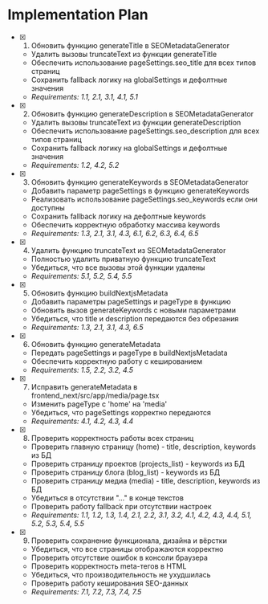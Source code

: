 # Implementation Plan

- [x] 1. Обновить функцию generateTitle в SEOMetadataGenerator





  - Удалить вызовы truncateText из функции generateTitle
  - Обеспечить использование pageSettings.seo_title для всех типов страниц
  - Сохранить fallback логику на globalSettings и дефолтные значения
  - _Requirements: 1.1, 2.1, 3.1, 4.1, 5.1_

- [x] 2. Обновить функцию generateDescription в SEOMetadataGenerator





  - Удалить вызовы truncateText из функции generateDescription
  - Обеспечить использование pageSettings.seo_description для всех типов страниц
  - Сохранить fallback логику на globalSettings и дефолтные значения
  - _Requirements: 1.2, 4.2, 5.2_

- [x] 3. Обновить функцию generateKeywords в SEOMetadataGenerator





  - Добавить параметр pageSettings в функцию generateKeywords
  - Реализовать использование pageSettings.seo_keywords если они доступны
  - Сохранить fallback логику на дефолтные keywords
  - Обеспечить корректную обработку массива keywords
  - _Requirements: 1.3, 2.1, 3.1, 4.3, 6.1, 6.2, 6.3, 6.4, 6.5_

- [x] 4. Удалить функцию truncateText из SEOMetadataGenerator





  - Полностью удалить приватную функцию truncateText
  - Убедиться, что все вызовы этой функции удалены
  - _Requirements: 5.1, 5.2, 5.4, 5.5_

- [x] 5. Обновить функцию buildNextjsMetadata





  - Добавить параметры pageSettings и pageType в функцию
  - Обновить вызов generateKeywords с новыми параметрами
  - Убедиться, что title и description передаются без обрезания
  - _Requirements: 1.3, 2.1, 3.1, 4.3, 6.5_

- [x] 6. Обновить функцию generateMetadata





  - Передать pageSettings и pageType в buildNextjsMetadata
  - Обеспечить корректную работу с кешированием
  - _Requirements: 1.5, 2.2, 3.2, 4.5_

- [x] 7. Исправить generateMetadata в frontend_next/src/app/media/page.tsx





  - Изменить pageType с 'home' на 'media'
  - Убедиться, что pageSettings корректно передаются
  - _Requirements: 4.1, 4.2, 4.3, 4.4_

- [x] 8. Проверить корректность работы всех страниц






  - Проверить главную страницу (home) - title, description, keywords из БД
  - Проверить страницу проектов (projects_list) - keywords из БД
  - Проверить страницу блога (blog_list) - keywords из БД
  - Проверить страницу медиа (media) - title, description, keywords из БД
  - Убедиться в отсутствии "…" в конце текстов
  - Проверить работу fallback при отсутствии настроек
  - _Requirements: 1.1, 1.2, 1.3, 1.4, 2.1, 2.2, 3.1, 3.2, 4.1, 4.2, 4.3, 4.4, 5.1, 5.2, 5.3, 5.4, 5.5_

- [x] 9. Проверить сохранение функционала, дизайна и вёрстки





  - Убедиться, что все страницы отображаются корректно
  - Проверить отсутствие ошибок в консоли браузера
  - Проверить корректность meta-тегов в HTML
  - Убедиться, что производительность не ухудшилась
  - Проверить работу кеширования SEO-данных
  - _Requirements: 7.1, 7.2, 7.3, 7.4, 7.5_
